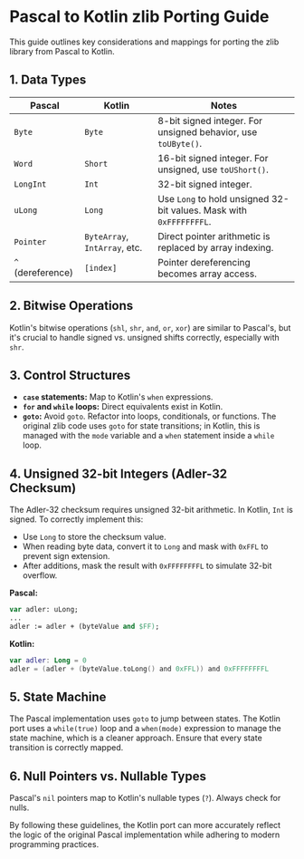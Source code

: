 # Pascal to Kotlin zlib Porting Guide

This guide outlines key considerations and mappings for porting the zlib library from Pascal to Kotlin.

## 1. Data Types

| Pascal            | Kotlin                        | Notes                                                               |
|-------------------|-------------------------------|---------------------------------------------------------------------|
| `Byte`            | `Byte`                        | 8-bit signed integer. For unsigned behavior, use `toUByte()`.       |
| `Word`            | `Short`                       | 16-bit signed integer. For unsigned, use `toUShort()`.              |
| `LongInt`         | `Int`                         | 32-bit signed integer.                                              |
| `uLong`           | `Long`                        | Use `Long` to hold unsigned 32-bit values. Mask with `0xFFFFFFFFL`. |
| `Pointer`         | `ByteArray`, `IntArray`, etc. | Direct pointer arithmetic is replaced by array indexing.            |
| `^` (dereference) | `[index]`                     | Pointer dereferencing becomes array access.                         |

## 2. Bitwise Operations

Kotlin's bitwise operations (`shl`, `shr`, `and`, `or`, `xor`) are similar to Pascal's, but it's crucial to handle signed vs. unsigned shifts correctly, especially with `shr`.

## 3. Control Structures

- **`case` statements:** Map to Kotlin's `when` expressions.
- **`for` and `while` loops:** Direct equivalents exist in Kotlin.
- **`goto`:** Avoid `goto`. Refactor into loops, conditionals, or functions. The original zlib code uses `goto` for state transitions; in Kotlin, this is managed with the `mode` variable and a `when` statement inside a `while` loop.

## 4. Unsigned 32-bit Integers (Adler-32 Checksum)

The Adler-32 checksum requires unsigned 32-bit arithmetic. In Kotlin, `Int` is signed. To correctly implement this:

- Use `Long` to store the checksum value.
- When reading byte data, convert it to `Long` and mask with `0xFFL` to prevent sign extension.
- After additions, mask the result with `0xFFFFFFFFL` to simulate 32-bit overflow.

**Pascal:**
```pascal
var adler: uLong;
...
adler := adler + (byteValue and $FF);
```

**Kotlin:**
```kotlin
var adler: Long = 0
adler = (adler + (byteValue.toLong() and 0xFFL)) and 0xFFFFFFFFL
```

## 5. State Machine

The Pascal implementation uses `goto` to jump between states. The Kotlin port uses a `while(true)` loop and a `when(mode)` expression to manage the state machine, which is a cleaner approach. Ensure that every state transition is correctly mapped.

## 6. Null Pointers vs. Nullable Types

Pascal's `nil` pointers map to Kotlin's nullable types (`?`). Always check for nulls.

By following these guidelines, the Kotlin port can more accurately reflect the logic of the original Pascal implementation while adhering to modern programming practices.
